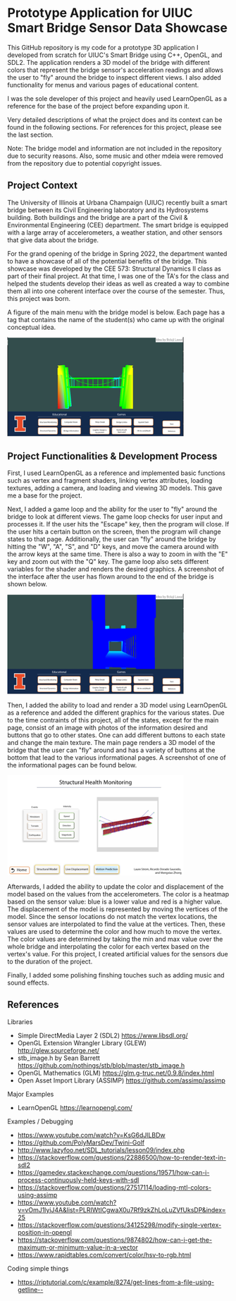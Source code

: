 # Prototype Application for UIUC Smart Bridge Sensor Data Showcase

This GitHub repository is my code for a prototype 3D application I developed from scratch for UIUC's Smart Bridge using C++, OpenGL, and SDL2. The application renders a 3D model of the bridge with different colors that represent the bridge sensor's acceleration readings and allows the user to "fly" around the bridge to inspect different views. I also added functionality for menus and various pages of educational content.

I was the sole developer of this project and heavily used LearnOpenGL as a reference for the base of the project before expanding upon it.

Very detailed descriptions of what the project does and its context can be found in the following sections. For references for this project, please see the last section.

Note: The bridge model and information are not included in the repository due to security reasons. Also, some music and other mdeia were removed from the repository due to potential copyright issues.


## Project Context

The University of Illinois at Urbana Champaign (UIUC) recently built a smart bridge between its Civil Engineering laboratory and its Hydrosystems building. Both buildings and the bridge are a part of the Civil & Environmental Engineering (CEE) department. The smart bridge is equipped with a large array of accelerometers, a weather station, and other sensors that give data about the bridge. 

For the grand opening of the bridge in Spring 2022, the department wanted to have a showcase of all of the potential benefits of the bridge. This showcase was developed by the CEE 573: Structural Dynamics II class as part of their final project. At that time, I was one of the TA's for the class and helped the students develop their ideas as well as created a way to combine them all into one coherent interface over the course of the semester. Thus, this project was born. 

A figure of the main menu with the bridge model is below. Each page has a tag that contains the name of the student(s) who came up with the original conceptual idea. 

<img src="readme_imgs/main_menu.JPG" alt="Interface main menu with the bridge model" width="400"/>


## Project Functionalities & Development Process

First, I used LearnOpenGL as a reference and implemented basic functions such as vertex and fragment shaders, linking vertex attributes, loading textures, adding a camera, and loading and viewing 3D models. This gave me a base for the project. 

Next, I added a game loop and the ability for the user to "fly" around the bridge to look at different views. The game loop checks for user input and processes it. If the user hits the "Escape" key, then the program will close. If the user hits a certain button on the screen, then the program will change states to that page. Additionally, the user can "fly" around the bridge by hitting the "W", "A", "S", and "D" keys, and move the camera around with the arrow keys at the same time. There is also a way to zoom in with the "E" key and zoom out with the "Q" key. The game loop also sets different variables for the shader and renders the desired graphics. A screenshot of the interface after the user has flown around to the end of the bridge is shown below.

<img src="readme_imgs/camera_movement.JPG" alt="Interface after the user has flown to the end of the bridge" width="400"/>

Then, I added the ability to load and render a 3D model using LearnOpenGL as a reference and added the different graphics for the various states. Due to the time contraints of this project, all of the states, except for the main page, consist of an image with photos of the information desired and buttons that go to other states. One can add different buttons to each state and change the main texture. The main page renders a 3D model of the bridge that the user can "fly" around and has a variety of buttons at the bottom that lead to the various informational pages. A screenshot of one of the informational pages can be found below.

<img src="readme_imgs/education.JPG" alt="An example of an informational page" width="400"/>

Afterwards, I added the ability to update the color and displacement of the model based on the values from the accelerometers. The color is a heatmap based on the sensor value: blue is a lower value and red is a higher value. The displacement of the model is represented by moving the vertices of the model. Since the sensor locations do not match the vertex locations, the sensor values are interpolated to find the value at the vertices. Then, these values are used to determine the color and how much to move the vertex. The color values are determined by taking the min and max value over the whole bridge and interpolating the color for each vertex based on the vertex's value. For this project, I created artificial values for the sensors due to the duration of the project.

Finally, I added some polishing finshing touches such as adding music and sound effects. 


## References

Libraries
- Simple DirectMedia Layer 2 (SDL2) https://www.libsdl.org/
- OpenGL Extension Wrangler Library (GLEW) http://glew.sourceforge.net/
- stb_image.h by Sean Barrett https://github.com/nothings/stb/blob/master/stb_image.h
- OpenGL Mathematics (GLM) https://glm.g-truc.net/0.9.8/index.html
- Open Asset Import Library (ASSIMP) https://github.com/assimp/assimp


Major Examples
- LearnOpenGL https://learnopengl.com/


Examples / Debugging
- https://www.youtube.com/watch?v=KsG6dJlLBDw
- https://github.com/PolyMarsDev/Twini-Golf
- http://www.lazyfoo.net/SDL_tutorials/lesson09/index.php
- https://stackoverflow.com/questions/22886500/how-to-render-text-in-sdl2
- https://gamedev.stackexchange.com/questions/19571/how-can-i-process-continuously-held-keys-with-sdl
- https://stackoverflow.com/questions/27517114/loading-mtl-colors-using-assimp
- https://www.youtube.com/watch?v=vOmJ1lyiJ4A&list=PLRIWtICgwaX0u7Rf9zkZhLoLuZVfUksDP&index=25
- https://stackoverflow.com/questions/34125298/modify-single-vertex-position-in-opengl
- https://stackoverflow.com/questions/9874802/how-can-i-get-the-maximum-or-minimum-value-in-a-vector
- https://www.rapidtables.com/convert/color/hsv-to-rgb.html

Coding simple things
- https://riptutorial.com/c/example/8274/get-lines-from-a-file-using-getline--
